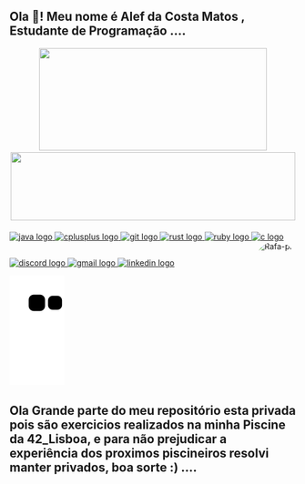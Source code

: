 <h2 align="left">Ola 👋! Meu nome é Alef da Costa Matos , Estudante de Programação ....</h2>
<div align="center">
  <a href="https://github.com/Alef-Matos">
  <img height="180" width="400"src="https://github-readme-stats.vercel.app/api?username=Alef-Matos&show_icons=true&theme=merko&include_all_commits=true&count_private=true"/>
  <img height="120" width="500" src="https://github-readme-stats.vercel.app/api/top-langs/?username=Alef-Matos&layout=compact&langs_count=7&theme=merko"/>
</div>
<div style="display: inline_block"><br>
   <img src="https://cdn.jsdelivr.net/gh/devicons/devicon/icons/java/java-original.svg" height="30" width="42" alt="java logo"  />
  <img src="https://cdn.jsdelivr.net/gh/devicons/devicon/icons/cplusplus/cplusplus-original.svg" height="30" width="42" alt="cplusplus logo"  />
  <img src="https://cdn.jsdelivr.net/gh/devicons/devicon/icons/git/git-original.svg" height="30" width="42" alt="git logo"  />
  <img src="https://cdn.jsdelivr.net/gh/devicons/devicon/icons/rust/rust-plain.svg" height="30" width="42" alt="rust logo"  />
  <img src="https://cdn.jsdelivr.net/gh/devicons/devicon/icons/ruby/ruby-original.svg" height="30" width="42" alt="ruby logo"  />
  <img src="https://cdn.jsdelivr.net/gh/devicons/devicon/icons/c/c-original.svg" height="40" width="52" alt="c logo"  /><img align="right" alt="Rafa-pic" height="150" style="border-radius:50px;" src="https://i.ibb.co/THkNWg5/alefmatos.png?width=676&height=676">
  
</div>

  ##
 
<div> 
<a href="https://discord.gg/S9A8HE6UsF" target="_blank">
    <img src="https://img.shields.io/static/v1?message=Discord&logo=discord&label=&color=7289DA&logoColor=white&labelColor=&style=for-the-badge" height="35" alt="discord logo"  />
  </a>
  <a href="alef.dcm.2022@gmail.com" target="_blank">
    <img src="https://img.shields.io/static/v1?message=Gmail&logo=gmail&label=&color=D14836&logoColor=white&labelColor=&style=for-the-badge" height="35" alt="gmail logo"  />
  </a>
  <a href="https://www.linkedin.com/in/alefmatos/" target="_blank">
    <img src="https://img.shields.io/static/v1?message=LinkedIn&logo=linkedin&label=&color=0077B5&logoColor=white&labelColor=&style=for-the-badge" height="35" alt="linkedin logo"  />
  </a>
 
 ![Snake animation](https://github.com/Alef-Matos/Alef-Matos/blob/output/github-contribution-grid-snake.svg)
 
</div>

<h2 align="left">Ola Grande parte do meu repositório esta privada pois são exercicios realizados na minha Piscine da 42_Lisboa, e para não prejudicar a experiência dos proximos piscineiros resolvi manter privados, boa sorte :) ....</h2>
